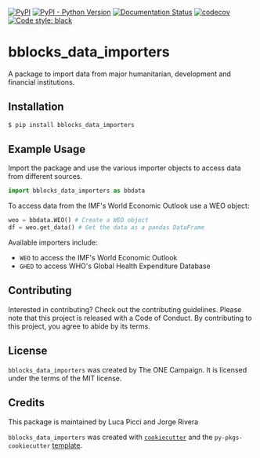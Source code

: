 [![PyPI](https://img.shields.io/pypi/v/bblocks_data_importers.svg)](https://pypi.org/project/bblocks_data_importers/)
[![PyPI - Python Version](https://img.shields.io/pypi/pyversions/bblocks_data_importers.svg)](https://pypi.org/project/bblocks_data_importers/)
[![Documentation Status](https://readthedocs.org/projects/bblocks-data-importers/badge/?version=latest)](https://bblocks-data-importers.readthedocs.io/en/latest/?badge=latest)
[![codecov](https://codecov.io/gh/ONEcampaign/bblocks_data_importers/branch/main/graph/badge.svg?token=YN8S1719NH)](https://codecov.io/gh/ONEcampaign/bblocks_data_importers)
[![Code style: black](https://img.shields.io/badge/code%20style-black-000000.svg)](https://github.com/psf/black)


# bblocks_data_importers

A package to import data from major humanitarian, development and financial institutions.

## Installation

```bash
$ pip install bblocks_data_importers
```

## Example Usage

Import the package and use the various importer objects to access data from different sources.

```python
import bblocks_data_importers as bbdata
```

To access data from the IMF's World Economic Outlook use a WEO object:

```python
weo = bbdata.WEO() # Create a WEO object
df = weo.get_data() # Get the data as a pandas DataFrame
```

Available importers include:
- `WEO` to access the IMF's World Economic Outlook
- `GHED` to access WHO's Global Health Expenditure Database


## Contributing

Interested in contributing? Check out the contributing guidelines. Please note that this project is released with a Code of Conduct. By contributing to this project, you agree to abide by its terms.

## License

`bblocks_data_importers` was created by The ONE Campaign. It is licensed under the terms of the MIT license.

## Credits
This package is maintained by Luca Picci and Jorge Rivera

`bblocks_data_importers` was created with [`cookiecutter`](https://cookiecutter.readthedocs.io/en/latest/) and the `py-pkgs-cookiecutter` [template](https://github.com/py-pkgs/py-pkgs-cookiecutter).
